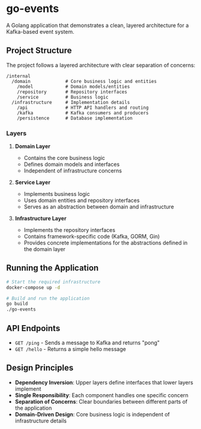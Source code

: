 # go-events

A Golang application that demonstrates a clean, layered architecture for a Kafka-based event system.

## Project Structure

The project follows a layered architecture with clear separation of concerns:

```
/internal
  /domain             # Core business logic and entities
    /model            # Domain models/entities
    /repository       # Repository interfaces
    /service          # Business logic
  /infrastructure     # Implementation details
    /api              # HTTP API handlers and routing
    /kafka            # Kafka consumers and producers
    /persistence      # Database implementation
```

### Layers

1. **Domain Layer**
   - Contains the core business logic
   - Defines domain models and interfaces
   - Independent of infrastructure concerns

2. **Service Layer**
   - Implements business logic
   - Uses domain entities and repository interfaces
   - Serves as an abstraction between domain and infrastructure

3. **Infrastructure Layer**
   - Implements the repository interfaces
   - Contains framework-specific code (Kafka, GORM, Gin)
   - Provides concrete implementations for the abstractions defined in the domain layer

## Running the Application

```bash
# Start the required infrastructure
docker-compose up -d

# Build and run the application
go build
./go-events
```

## API Endpoints

- `GET /ping` - Sends a message to Kafka and returns "pong"
- `GET /hello` - Returns a simple hello message

## Design Principles

- **Dependency Inversion**: Upper layers define interfaces that lower layers implement
- **Single Responsibility**: Each component handles one specific concern
- **Separation of Concerns**: Clear boundaries between different parts of the application
- **Domain-Driven Design**: Core business logic is independent of infrastructure details